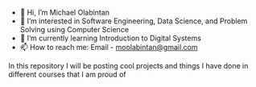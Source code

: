 - 👋 Hi, I’m Michael Olabintan
- 👀 I’m interested in Software Engineering, Data Science, and Problem Solving using Computer Science
- 🌱 I’m currently learning Introduction to Digital Systems
- 📫 How to reach me: Email - moolabintan@gmail.com

In this repository I will be posting cool projects and things I have done in different courses that I am proud of

<!---
moolabintan/moolabintan is a ✨ special ✨ repository because its `README.md` (this file) appears on your GitHub profile.
You can click the Preview link to take a look at your changes.
--->
